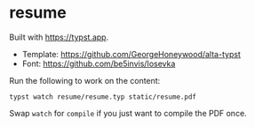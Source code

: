 # resume

Built with https://typst.app.

* Template: https://github.com/GeorgeHoneywood/alta-typst
* Font: https://github.com/be5invis/Iosevka

Run the following to work on the content:

```
typst watch resume/resume.typ static/resume.pdf
```

Swap `watch` for `compile` if you just want to compile the PDF once.
